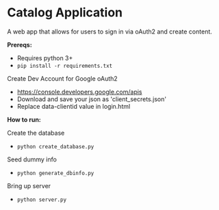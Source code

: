 # Catalog Application

A web app that allows for users to sign in via oAuth2 and create content.

**Prereqs:**

- Requires python 3+
- ```pip install -r requirements.txt```

Create Dev Account for Google oAuth2
- https://console.developers.google.com/apis
- Download and save your json as 'client_secrets.json'
- Replace data-clientid value in login.html

**How to run:**

Create the database
- ```python create_database.py```

Seed dummy info
- ```python generate_dbinfo.py```

Bring up server
- ```python server.py```
